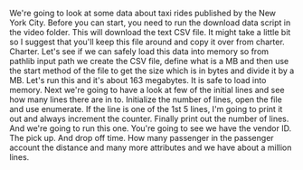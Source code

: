 We're going to look at some data about taxi rides published by the New York City. Before you can start, you need to run the download data script in the video folder. This will download the text CSV file. It might take a little bit so I suggest that you'll keep this file around and copy it over from charter. Charter. Let's see if we can safely load this data into memory so from pathlib input path we create the CSV file, define what is a MB and then use the start method of the file to get the size which is in bytes and divide it by a MB. Let's run this and it's about 163 megabytes. It is safe to load into memory. Next we're going to have a look at few of the initial lines and see how many lines there are in to. Initialize the number of lines, open the file and use enumerate. If the line is one of the 1st 5 lines, I'm going to print it out and always increment the counter. Finally print out the number of lines. And we're going to run this one. You're going to see we have the vendor ID. The pick up. And drop off time. How many passenger in the passenger account the distance and many more attributes and we have about a million lines.